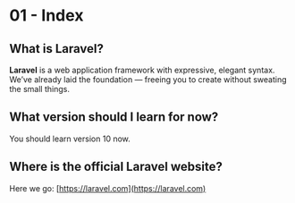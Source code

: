 # 01 - Index

## What is Laravel?

**Laravel** is a web application framework with expressive, elegant syntax. We’ve already laid the foundation — freeing you to create without sweating the small things.

## What version should I learn for now?

You should learn version 10 now.

## Where is the official Laravel website?

Here we go: [https://laravel.com](https://laravel.com)
